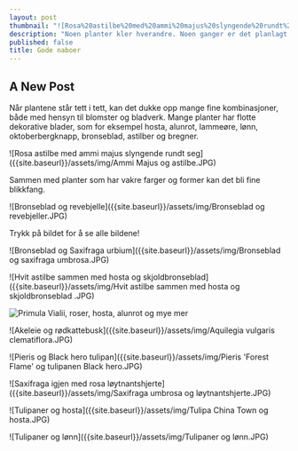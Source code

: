 ```yaml
---
layout: post
thumbnail: "![Rosa%20astilbe%20med%20ammi%20majus%20slyngende%20rundt%20seg.JPG]"
description: "Noen planter kler hverandre. Noen ganger er det planlagt, mens andre ganger er det helt tilfeldig. Ta en titt på disse bildene!"
published: false
title: Gode naboer
---
```


## A New Post

Når plantene står tett i tett, kan det dukke opp mange fine kombinasjoner, både med hensyn til blomster og bladverk. Mange planter har flotte dekorative blader, som for eksempel hosta, alunrot, lammeøre, lønn, oktoberbergknapp, bronseblad, astilber og bregner. 

![Rosa astilbe med ammi majus slyngende rundt seg]({{site.baseurl}}/assets/img/Ammi Majus  og astilbe.JPG)

<!--more--> 

Sammen med planter som har vakre farger og former kan det bli fine blikkfang.

![Bronseblad og revebjelle]({{site.baseurl}}/assets/img/Bronseblad og revebjeller.JPG)

Trykk på bildet for å se alle bildene!

![Bronseblad og Saxifraga urbium]({{site.baseurl}}/assets/img/Bronseblad og saxifraga umbrosa.JPG)

 ![Hvit astilbe sammen med hosta og skjoldbronseblad]({{site.baseurl}}/assets/img/Hvit astilbe sammen med hosta og skjoldbronseblad .JPG)
 
 ![Primula Vialii, roser, hosta, alunrot og mye mer]({{site.baseurl}}/assets/img/Frodig.JPG)
 
 ![Akeleie og rødkattebusk]({{site.baseurl}}/assets/img/Aquilegia vulgaris clematiflora.JPG)
 
 ![Pieris og Black hero tulipan]({{site.baseurl}}/assets/img/Pieris 'Forest Flame' og tulipanen Black hero.JPG)

![Saxifraga igjen med rosa løytnantshjerte]({{site.baseurl}}/assets/img/Saxifraga umbrosa og løytnantshjerte.JPG)

![Tulipaner og hosta]({{site.baseurl}}/assets/img/Tulipa China Town og hosta.JPG)

![Tulipaner og lønn]({{site.baseurl}}/assets/img/Tulipaner og lønn.JPG)


 
 



